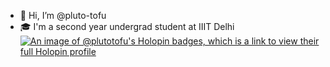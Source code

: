 - 👋 Hi, I’m @pluto-tofu
- 🎓 I'm a second year undergrad student at IIIT Delhi
[![An image of @plutotofu's Holopin badges, which is a link to view their full Holopin profile](https://holopin.me/plutotofu)](https://holopin.io/@plutotofu)

<!---
pluto-tofu/pluto-tofu is a ✨ special ✨ repository because its `README.md` (this file) appears on your GitHub profile.
You can click the Preview link to take a look at your changes.
--->
